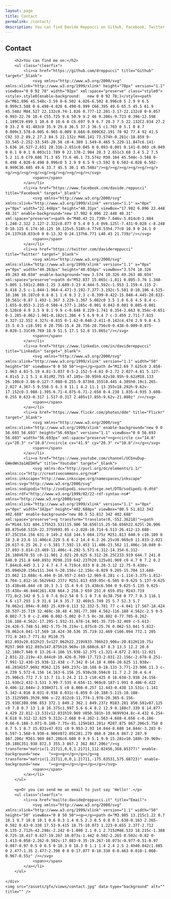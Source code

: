 ```yaml
---
layout: page
title: Contact
permalink: /contact/
description: You can find Davide Reppucci on Github, Facebook, Twitter, Linkedin, Flickr, Youtube or you can email him at davide@reppucci.it
---
```

<section class="page-view contact-view">
	<div class="content">
		<h1>Contact</h1>

		<h2>You can find me on:</h2>
		<ul class="clearfix">
			<li><a href="https://github.com/dreppucci" title="Github" target="_blank">
				<svg xmlns="http://www.w3.org/2000/svg" xmlns:xlink="http://www.w3.org/1999/xlink" height="78px" version="1.1" viewBox="0 0 92 78" width="92px" xml:space="preserve" class="style0"><style>.style0{enable-background:	new 0 0 92 78;}</style><path d="M61.896 45.548c-3.59 0-6.502 4.026-6.502 8.996c0 5 2.9 9 6.5 8.999c3.588 0 6.498-4.028 6.498-8.999 C68.395 49.6 65.5 45.5 61.9 45.548z M84.527 22.132c0.74-1.826 0.777-12.201-3.17-22.132c0 0-9.057 0.993-22.76 10.4 C55.725 9.6 50.9 9.2 46 9.206s-9.723 0.396-12.598 1.189C19.699 1 10.6 0 10.6 0 C6.697 9.9 6.7 20.3 7.5 22.132C2.834 27.2 0 33.2 0 41.483c0 35.9 29.8 36.5 37.3 36.5 c1.703 0 5.1 0 8.7 0.009c3.578-0.005 6.965-0.009 8.666-0.009C62.191 78 92 77.4 92 41.5 C92 33.2 89.2 27.2 84.5 22.132z M46.141 73.574h-0.281c-18.859 0-33.545-2.252-33.545-20.58 c0-4.389 1.549-8.465 5.229-11.847c6.141-5.636 16.527-2.651 28.316-2.651c0.045 0 0.093-0.001 0.141-0.003 c0.049 0 0.1 0 0.1 0.003c11.789 0 22.178-2.984 28.3 2.651c3.68 3.4 5.2 7.5 5.2 11.8 C79.686 71.3 65 73.6 46.1 73.574z M30.104 45.548c-3.588 0-6.498 4.026-6.498 8.996c0 5 2.9 9 6.5 9 c3.592 0 6.502-4.028 6.502-8.999C36.605 49.6 33.7 45.5 30.1 45.548z"/><g/><g/><g/><g/><g/><g/><g/><g/><g/><g/><g/><g/><g/><g/><g/></svg>
				<span></span>
			</a></li>
			<li><a href="https://www.facebook.com/davide.reppucci" title="Facebook" target="_blank">
				<svg xmlns="http://www.w3.org/2000/svg" xmlns:xlink="http://www.w3.org/1999/xlink" version="1.1" x="0px" y="0px" width="22.448px" height="48.31px" viewBox="17.982 6.096 22.448 48.31" enable-background="new 17.982 6.096 22.448 48.31" xml:space="preserve"><path d="M40.43 21.739h-7.646v-5.014c0-1.884 1.248-2.322 2.127-2.322c0.877 0 5.4 0 5.4 0V6.125l-7.431-0.028 c-8.248 0-10.125 6.174-10.125 10.125v5.518h-4.77v8.53h4.77c0 10.9 0 24.1 0 24.137h10.033c0 0 0-13.32 0-24.137h6.771 L40.43 21.739z"/></svg>
				<span></span>
			</a></li>
			<li><a href="https://twitter.com/davidereppucci" title="Twitter" target="_blank">
				<svg xmlns="http://www.w3.org/2000/svg" xmlns:xlink="http://www.w3.org/1999/xlink" version="1.1" x="0px" y="0px" width="49.263px" height="40.034px" viewBox="3.574 10.326 49.263 40.034" enable-background="new 3.574 10.326 49.263 40.034" xml:space="preserve"><path d="M52.837 15.065c-1.811 0.805-3.76 1.348-5.805 1.591c2.088-1.25 3.689-3.23 4.444-5.592c-1.953 1.159-4.115 2-6.418 2.5 c-1.844-1.964-4.471-3.192-7.377-3.192c-5.581 0-10.106 4.525-10.106 10.107c0 0.8 0.1 1.6 0.3 2.3 c-8.399-0.422-15.848-4.445-20.833-10.561c-0.87 1.492-1.367 3.229-1.367 5.082c0 3.5 1.8 6.6 4.5 8.4 c-1.655-0.053-3.215-0.508-4.577-1.265c-0.001 0.042-0.001 0.085-0.001 0.128c0 4.9 3.5 9 8.1 9.9 c-0.848 0.229-1.741 0.354-2.663 0.354c-0.651 0-1.285-0.062-1.901-0.182c1.286 4 5 6.9 9.4 7 c-3.459 2.711-7.815 4.327-12.552 4.327c-0.815 0-1.62-0.048-2.411-0.142c4.474 2.9 9.8 4.5 15.5 4.5 c18.591 0 28.756-15.4 28.756-28.756c0-0.438-0.009-0.875-0.028-1.31C49.769 18.9 51.5 17.1 52.8 15.065z"/></svg>
				<span></span>
			</a></li>
			<li><a href="https://www.linkedin.com/in/davidereppucci" title="Linkedin" target="_blank">
				<svg xmlns="http://www.w3.org/2000/svg" xmlns:xlink="http://www.w3.org/1999/xlink" version="1.1" width="50" height="50" viewBox="0 0 50 50"><g></g><path d="M12.69 7.625c0 2.658-1.963 4.81-5.19 4.81-3.037 0-5-2.152-5-4.81 0-2.72 2.027-4.81 5.127-4.81s5 2.1 5.1 4.81zM2.755 47.185v-30.95h9.62v30.95h-9.62zM18.133 26.108c0-3.86-0.127-7.088-0.255-9.873h8.355l0.445 4.305h0.19c1.265-2.027 4.367-5 9.558-5 6.3 0 11.1 4.2 11.1 13.355v18.292h-9.62v-17.152c0-3.988-1.395-6.71-4.875-6.71-2.658 0-4.238 1.835-4.935 3.608-0.255 0.633-0.317 1.517-0.317 2.405v17.85h-9.62v-21.080z" /></svg>
				<span></span>
			</a></li>
			<li><a href="https://www.flickr.com/photos/dde" title="Flickr" target="_blank">
				<svg xmlns="http://www.w3.org/2000/svg" xmlns:xlink="http://www.w3.org/1999/xlink" enable-background="new 0 0 56.693 56.693" height="56.693px" version="1.1" viewBox="0 0 56.693 56.693" width="56.693px" xml:space="preserve"><g><circle cx="14.8" cy="28.3" r="10.8"/><circle cx="41.9" cy="28.3" r="10.8"/></g></svg>
				<span></span>
			</a></li>
			<li><a href="https://www.youtube.com/channel/UCbnuDup-GWedWn3a1AEDHfw" title="Youtube" target="_blank">
				<svg xmlns:dc="http://purl.org/dc/elements/1.1/" xmlns:cc="http://creativecommons.org/ns#" xmlns:inkscape="http://www.inkscape.org/namespaces/inkscape" xmlns:svg="http://www.w3.org/2000/svg" xmlns:sodipodi="http://sodipodi.sourceforge.net/DTD/sodipodi-0.dtd" xmlns:rdf="http://www.w3.org/1999/02/22-rdf-syntax-ns#" xmlns="http://www.w3.org/2000/svg" xmlns:xlink="http://www.w3.org/1999/xlink" version="1.1" x="0px" y="0px" width="342px" height="402.688px" viewBox="80.5 51.812 342 402.688" enable-background="new 80.5 51.812 342 402.688" xml:space="preserve"><g transform="translate(0,-552.36218)"><path d="M144.531 604.175h23.531l15.906 58.656l15.25-58.656h22.625l-26.906 88.875v60.531h-22.375V693.05 c-2.028-10.714-6.513-26.412-13.688-47.25C154.156 631.9 149.2 618 144.5 604.175z M251.813 640.9 c10.109 0 18 3.8 23.6 11.406c4.229 5.6 6.2 14.4 6.2 26.25v38.969c0 11.833-2.021 20.617-6.25 26.2 c-5.581 7.592-13.453 11.406-23.562 11.406c-10.049 0-17.893-3.814-23.469-11.406c-4.292-5.571-6.312-14.354-6.312-26.188V678.55 c0-11.901 2.021-20.625 6.312-26.25C233.919 644.7 241.8 640.9 251.8 640.893z M298.219 642.237h20.125v81.969 c0 4.7 0 7.2 0.2 7.844c0.445 3.1 2 4.7 4.7 4.719c4.033 0 8.28-3.12 12.75-9.438v-85.094h20.156v111.344 h-20.156v-12.156c-8.029 9.205-15.704 13.688-23.062 13.688c-6.494 0-10.957-2.643-12.969-8.281 c-1.114-3.375-1.812-8.704-1.812-16.562V642.237z M251.813 659.05c-6.505 0-9.625 5.137-9.625 15.438v46.844 c0 10.3 3.1 15.4 9.6 15.438c6.504 0 9.625-5.135 9.625-15.438v-46.844C261.438 664.2 258.3 659 251.8 659.05z M243.719 771.8c2.542 0 5.1 0 7.6 0c2.54 0 5.1 0 7.6 0c38.758 0 77.7 0.3 116.1 4.6 c17.293 1.9 31.6 14.9 35.7 32.469c5.749 25 5.7 52.3 5.7 78.062v1.094c-0.003 25.439-0.113 52.332-5.781 77 c-4.041 17.567-18.424 30.537-35.719 32.469c-38.48 4.301-77.388 4.562-116.188 4.562c-2.5 0-5 0.002-7.5 0 c-2.496 0.002-5.002 0-7.5 0c-38.802 0-77.705-0.262-116.188-4.562c-17.295-1.932-31.678-14.901-35.719-32.469 c-5.613-24.426-5.748-51.002-5.75-76.219v-1.875c0-25.76 0.062-53.041 5.812-78.062c4.041-17.569 18.424-30.536 35.719-32.469 C166.094 772.1 205 771.8 243.7 771.8z M110.75 812.893v20.812h23.5v127.062h22.219V833.706h23.906v-20.812H110.75z M257.969 812.893v147.875h19.969v-10.688c6.67 8.3 13.5 12.2 20.6 12.188c7.946 0 13.26-4.186 15.938-12.375 c1.321-4.672 2.031-12.021 2.031-22.219v-43.844c0-10.426-0.709-17.723-2.031-22.156c-2.678-8.251-7.991-12.438-15.938-12.438 c-7.342 0-14.18 4.004-20.625 11.938v-48.281H257.969z M362.125 849.237c-10.188 0-18.133 3.771-23.906 11.3 c-4.239 5.572-6.156 14.163-6.156 25.938v38.594c0 11.7 2.2 20.4 6.4 25.906c5.772 7.5 13.7 11.3 24.2 11.3 c10.425 0 18.638-3.938 24.156-11.938c2.432-3.531 3.99-7.535 4.656-11.969c0.187-1.991 0.406-6.422 0.406-12.844v-2.938H371.5 c0 8.008-0.257 12.443-0.438 13.531c-1.141 5.342-4.016 8.031-8.938 8.031c-6.859 0-10.188-5.115-10.188-15.312V909.3h39.906 v-22.812c0-11.774-1.976-20.365-6.156-25.938C380.096 853 372.1 849.2 362.1 849.237z M183.281 850.581v87.125 c0 7.8 0.7 13 1.8 16.375c1.997 5.6 6.4 8.2 12.9 8.188c7.339 0 14.877-4.429 22.812-13.531v12.031h19.969 V850.581h-19.969V934.8c-4.432 6.254-8.618 9.312-12.625 9.312c-2.668 0-4.202-1.563-4.688-4.656 c-0.186-0.66-0.188-3.071-0.188-7.75v-81.125H183.281z M287.875 867.206c5.758 0 8.7 5.1 8.7 15.031v47.031 c0 9.953-2.93 14.844-8.688 14.844c-3.283 0-6.597-1.568-9.938-4.906V872.05C281.279 868.8 284.6 867.2 287.9 867.206z M361.969 867.206c6.608 0 9.9 5.1 9.9 15.281v10.188h-19.969v-10.188C351.938 872.3 355.3 867.2 362 867.206z"/><g transform="matrix(1.21711,0,0,1.21711,112.82456,368.85377)" enable-background="new    "><g><g></g></g></g><g transform="matrix(1.21711,0,0,1.21711,-175.03531,575.68723)" enable-background="new    "><g><g></g></g></g></g></svg>
				<span></span>
			</a></li>
		</ul>

		<p>Or you can send me an email to just say 'Hello!'.</p>
		<ul class="clearfix">
			<li><a href="mailto:davide@reppucci.it" title="Email">
				<svg xmlns="http://www.w3.org/2000/svg" xmlns:xlink="http://www.w3.org/1999/xlink" version="1.1" width="50" height="50" viewBox="0 0 50 50"><g></g><path d="M3.985 13.215c1.22 0.7 18.1 9.7 18.8 10.1 0.6 0.3 1.4 0.5 2.3 0.5 0.8 0 1.638-0.163 2.265-0.502 0.63-0.338 17.53-9.415 18.75-10.073 1.223-0.655 2.377-2.712 0.135-2.712h-42.298c-2.242 0-1.090 2.1 0.1 2.715zM46.533 18.215c-1.388 0.725-18.417 9.627-19.267 10.073s-1.442 0.502-2.265 0.502c-0.82 0-1.413-0.058-2.262-0.502s-17.883-9.35-19.267-10.073c-0.977-0.51-0.97 0.087-0.97 0.5 0 0.5 0 18.3 0 18.3 0 1.1 1.4 2.4 2.5 2.4h40.042c1.085 0 2.477-1.35 2.477-2.398 0 0 0-17.877 0-18.338 0-0.463 0.010-1.060-0.967-0.55z" /></svg>
				<span></span>
			</a></li>
		</ul>

	</div>
	<img src="/assets/gfx/views/contact.jpg" data-type="background" alt="" title="" />
</section>